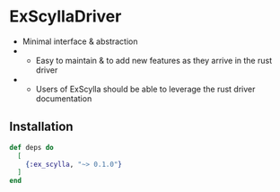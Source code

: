 # ExScyllaDriver

* Minimal interface & abstraction
* * Easy to maintain & to add new features as they arrive in the rust driver
* * Users of ExScylla should be able to leverage the rust driver documentation

## Installation

```elixir
def deps do
  [
    {:ex_scylla, "~> 0.1.0"}
  ]
end
```

